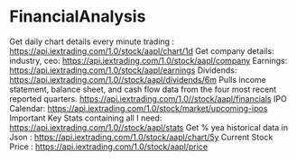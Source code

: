 # FinancialAnalysis

Get daily chart details every minute trading : https://api.iextrading.com/1.0/stock/aapl/chart/1d
Get company details: industry, ceo: https://api.iextrading.com/1.0/stock/aapl/company
Earnings: https://api.iextrading.com/1.0/stock/aapl/earnings
Dividends: https://api.iextrading.com/1.0//stock/aapl/dividends/6m
Pulls income statement, balance sheet, and cash flow data from the four most recent reported quarters.
https://api.iextrading.com/1.0//stock/aapl/financials
IPO Calendar: https://api.iextrading.com/1.0/stock/market/upcoming-ipos
Important Key Stats containing all I need: https://api.iextrading.com/1.0//stock/aapl/stats
Get % yea historical data in Json : https://api.iextrading.com/1.0/stock/aapl/chart/5y
Current Stock Price : https://api.iextrading.com/1.0/stock/aapl/price
